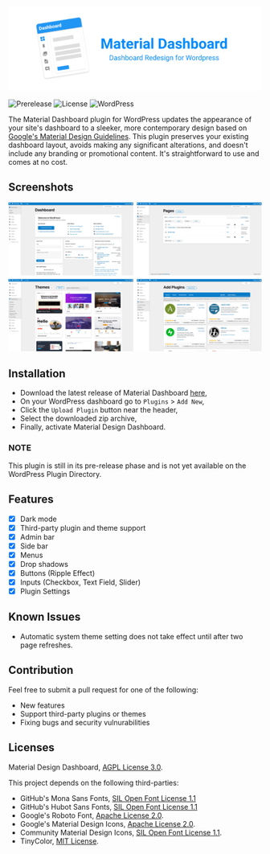 ![Alt text](.readme/banner.png?raw=true  "Material Design Dashboard")

![Prerelease](https://img.shields.io/badge/pre--release-red)
![License](https://img.shields.io/badge/license-AGPL_v3-blue)
![WordPress](https://img.shields.io/badge/WordPress-6.2-lightblue)

The Material Dashboard plugin for WordPress updates the appearance of your site's dashboard to a sleeker, more contemporary design based on [Google's Material Design Guidelines](https://material.io/design). This plugin preserves your existing dashboard layout, avoids making any significant alterations, and doesn't include any branding or promotional content. It's straightforward to use and comes at no cost.

## Screenshots

![Alt text](.readme/screenshots.png?raw=true  "Screenshots")

## Installation

- Download the latest release of Material Dashboard [here](https://github.com/fatihbalsoy/wp-material-design/releases/),
- On your WordPress dashboard go to `Plugins` > `Add New`,
- Click the `Upload Plugin` button near the header,
- Select the downloaded zip archive,
- Finally, activate Material Design Dashboard.

### NOTE

This plugin is still in its pre-release phase and is not yet available on the WordPress Plugin Directory.

## Features

- [x] Dark mode
- [x] Third-party plugin and theme support
- [x] Admin bar
- [x] Side bar
- [x] Menus
- [x] Drop shadows 
- [x] Buttons (Ripple Effect) 
- [x] Inputs (Checkbox, Text Field,  Slider)
- [x] Plugin Settings

## Known Issues

- Automatic system theme setting does not take effect until after two page refreshes.

## Contribution

Feel free to submit a pull request for one of the following:

- New features
- Support third-party plugins or themes
- Fixing bugs and security vulnurabilities

## Licenses

Material Design Dashboard, [AGPL License 3.0](https://github.com/fatihbalsoy/wp-material-design/blob/master/LICENSE).

This project depends on the following third-parties:

- GitHub's Mona Sans Fonts, [SIL Open Font License 1.1](https://github.com/github/mona-sans/blob/main/LICENSE)
- GitHub's Hubot Sans Fonts, [SIL Open Font License 1.1](https://github.com/github/hubot-sans/blob/main/LICENSE)
- Google's Roboto Font, [Apache License 2.0](https://github.com/googlefonts/roboto/blob/master/LICENSE).
- Google's Material Design Icons, [Apache License 2.0](https://github.com/google/material-design-icons/blob/master/LICENSE).
- Community Material Design Icons, [SIL Open Font License 1.1](https://github.com/Templarian/MaterialDesign/blob/master/LICENSE).
- TinyColor, [MIT License](https://github.com/bgrins/TinyColor/blob/master/LICENSE).
